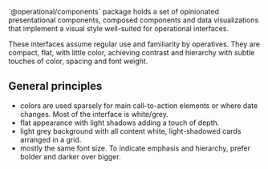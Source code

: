 \`@operational/components\` package holds a set of opinionated presentational components, composed components and data visualizations that implement a visual style well-suited for operational interfaces.

These interfaces assume regular use and familiarity by operatives. They are compact, flat, with little color, achieving contrast and hierarchy with subtle touches of color, spacing and font weight.

## General principles
* colors are used sparsely for main call-to-action elements or where date changes. Most of the interface is white/grey.
* flat appearance with light shadows adding a touch of depth.
* light grey background with all content white, light-shadowed cards arranged in a grid.
* mostly the same font size. To indicate emphasis and hierarchy, prefer bolder and darker over bigger.

